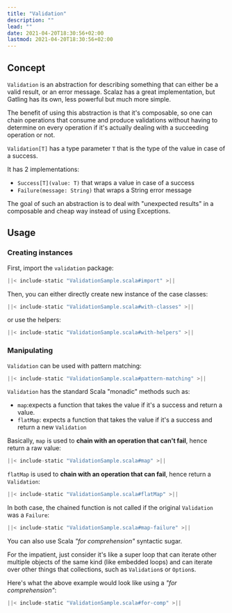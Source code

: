 ```yaml
---
title: "Validation"
description: ""
lead: ""
date: 2021-04-20T18:30:56+02:00
lastmod: 2021-04-20T18:30:56+02:00
---
```


## Concept

`Validation` is an abstraction for describing something that can either be a valid result, or an error message.
Scalaz has a great implementation, but Gatling has its own, less powerful but much more simple.

The benefit of using this abstraction is that it's composable, so one can chain operations that consume and produce validations without having to determine on every operation if it's actually dealing with a succeeding operation or not.

`Validation[T]` has a type parameter `T` that is the type of the value in case of a success.

It has 2 implementations:

* `Success[T](value: T)` that wraps a value in case of a success
* `Failure(message: String)` that wraps a String error message

The goal of such an abstraction is to deal with "unexpected results" in a composable and cheap way instead of using Exceptions.

## Usage

### Creating instances

First, import the `validation` package:

```scala
||< include-static "ValidationSample.scala#import" >||
```

Then, you can either directly create new instance of the case classes:

```scala
||< include-static "ValidationSample.scala#with-classes" >||
```

or use the helpers:

```scala
||< include-static "ValidationSample.scala#with-helpers" >||
```

### Manipulating

`Validation` can be used with pattern matching:

```scala
||< include-static "ValidationSample.scala#pattern-matching" >||
```

`Validation` has the standard Scala "monadic" methods such as:

* `map`:expects a function that takes the value if it's a success and return a value.
* `flatMap`: expects a function that takes the value if it's a success and return a new `Validation`

Basically, `map` is used to **chain with an operation that can't fail**, hence return a raw value:

```scala
||< include-static "ValidationSample.scala#map" >||
```

`flatMap` is used to **chain with an operation that can fail**, hence return a `Validation`:

```scala
||< include-static "ValidationSample.scala#flatMap" >||
```

In both case, the chained function is not called if the original `Validation` was a `Failure`:

```scala
||< include-static "ValidationSample.scala#map-failure" >||
```

You can also use Scala *"for comprehension"* syntactic sugar.

For the impatient, just consider it's like a super loop that can iterate other multiple objects of the same kind (like embedded loops) and can iterate over other things that collections, such as `Validation`s or `Option`s.

Here's what the above example would look like using a *"for comprehension"*:

```scala
||< include-static "ValidationSample.scala#for-comp" >||
```
